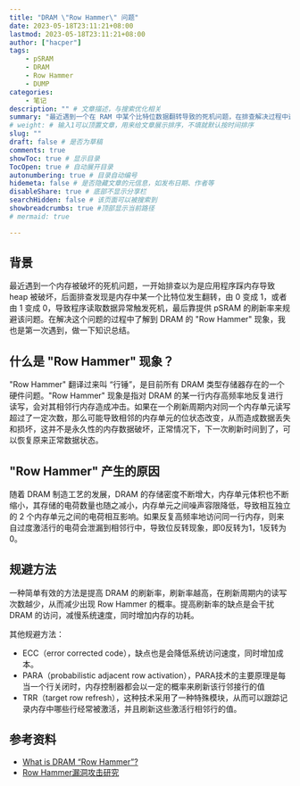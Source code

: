 ```yaml
---
title: "DRAM \"Row Hammer\" 问题"
date: 2023-05-18T23:11:21+08:00
lastmod: 2023-05-18T23:11:21+08:00
author: ["hacper"]
tags:
    - pSRAM
    - DRAM
    - Row Hammer
    - DUMP
categories:
    - 笔记
description: "" # 文章描述，与搜索优化相关
summary: "最近遇到一个在 RAM 中某个比特位数据翻转导致的死机问题，在排查解决过程中进而了解到 DRAM \"Row Hammer\" 现象。" # 文章简单描述，会展示在主页
# weight: # 输入1可以顶置文章，用来给文章展示排序，不填就默认按时间排序
slug: ""
draft: false # 是否为草稿
comments: true
showToc: true # 显示目录
TocOpen: true # 自动展开目录
autonumbering: true # 目录自动编号
hidemeta: false # 是否隐藏文章的元信息，如发布日期、作者等
disableShare: true # 底部不显示分享栏
searchHidden: false # 该页面可以被搜索到
showbreadcrumbs: true #顶部显示当前路径
# mermaid: true

---
```


## 背景

最近遇到一个内存被破坏的死机问题，一开始排查以为是应用程序踩内存导致 heap 被破坏，后面排查发现是内存中某一个比特位发生翻转，由 0 变成 1，或者由 1 变成 0，导致程序读取数据异常触发死机，最后靠提供 pSRAM 的刷新率来规避该问题。在解决这个问题的过程中了解到 DRAM 的 "Row Hammer" 现象，我也是第一次遇到，做一下知识总结。

## 什么是 "Row Hammer" 现象？

"Row Hammer" 翻译过来叫 “行锤”，是目前所有 DRAM 类型存储器存在的一个硬件问题。"Row Hammer" 现象是指对 DRAM 的某一行内存高频率地反复进行读写，会对其相邻行内存造成冲击。如果在一个刷新周期内对同一个内存单元读写超过了一定次数，那么可能导致相邻的内存单元的位状态改变，从而造成数据丢失和损坏，这并不是永久性的内存数据破坏，正常情况下，下一次刷新时间到了，可以恢复原来正常数据状态。

## "Row Hammer" 产生的原因

随着 DRAM 制造工艺的发展，DRAM 的存储密度不断增大，内存单元体积也不断缩小，其存储的电荷数量也随之减小，内存单元之间噪声容限降低，导致相互独立的 2 个内存单元之间的电荷相互影响。如果反复高频率地访问同一行内存，则来自过度激活行的电荷会泄漏到相邻行中，导致位反转现象，即0反转为1，1反转为0。

## 规避方法

一种简单有效的方法是提高 DRAM 的刷新率，刷新率越高，在刷新周期内的读写次数越少，从而减少出现 Row Hammer 的概率。提高刷新率的缺点是会干扰 DRAM 的访问，减慢系统速度，同时增加内存的功耗。

其他规避方法：
- ECC（error corrected code），缺点也是会降低系统访问速度，同时增加成本。
- PARA（probabilistic adjacent row activation），PARA技术的主要原理是每当一个行关闭时，内存控制器都会以一定的概率来刷新该行邻接行的值
- TRR（target row refresh），这种技术采用了一种特殊模块，从而可以跟踪记录内存中哪些行经常被激活，并且刷新这些激活行相邻行的值。


## 参考资料

- [What is DRAM “Row Hammer”?](https://thememoryguy.com/what-is-dram-row-hammer/)
- [Row Hammer漏洞攻击研究](http://www.infocomm-journal.com/cjnis/article/2018/2096-109x/2096-109x-4-1-00069.shtml)